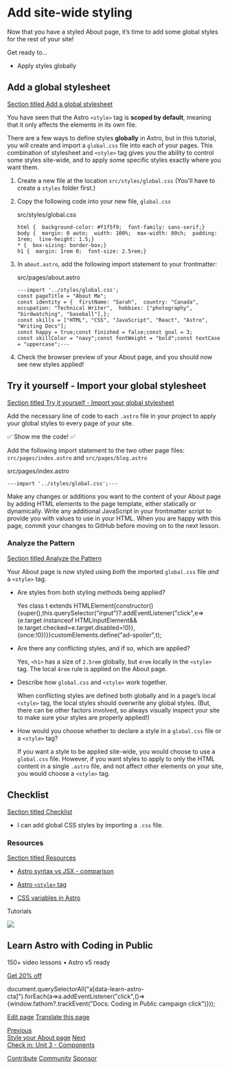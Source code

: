 Add site-wide styling
=====================

Now that you have a styled About page, it’s time to add some global styles for the rest of your site!

Get ready to…

*   Apply styles globally

Add a global stylesheet
-----------------------

[Section titled Add a global stylesheet](#add-a-global-stylesheet)

You have seen that the Astro `<style>` tag is **scoped by default**, meaning that it only affects the elements in its own file.

There are a few ways to define styles **globally** in Astro, but in this tutorial, you will create and import a `global.css` file into each of your pages. This combination of stylesheet and `<style>` tag gives you the ability to control some styles site-wide, and to apply some specific styles exactly where you want them.

1.  Create a new file at the location `src/styles/global.css` (You’ll have to create a `styles` folder first.)
    
2.  Copy the following code into your new file, `global.css`
    
    src/styles/global.css
    
        html {  background-color: #f1f5f9;  font-family: sans-serif;}
        body {  margin: 0 auto;  width: 100%;  max-width: 80ch;  padding: 1rem;  line-height: 1.5;}
        * {  box-sizing: border-box;}
        h1 {  margin: 1rem 0;  font-size: 2.5rem;}
    
3.  In `about.astro`, add the following import statement to your frontmatter:
    
    src/pages/about.astro
    
        ---import '../styles/global.css';
        const pageTitle = "About Me";
        const identity = {  firstName: "Sarah",  country: "Canada",  occupation: "Technical Writer",  hobbies: ["photography", "birdwatching", "baseball"],};
        const skills = ["HTML", "CSS", "JavaScript", "React", "Astro", "Writing Docs"];
        const happy = true;const finished = false;const goal = 3;
        const skillColor = "navy";const fontWeight = "bold";const textCase = "uppercase";---
    
4.  Check the browser preview of your About page, and you should now see new styles applied!
    

Try it yourself - Import your global stylesheet
-----------------------------------------------

[Section titled Try it yourself - Import your global stylesheet](#try-it-yourself---import-your-global-stylesheet)

Add the necessary line of code to each `.astro` file in your project to apply your global styles to every page of your site.

✅ Show me the code! ✅

Add the following import statement to the two other page files: `src/pages/index.astro` and `src/pages/blog.astro`

src/pages/index.astro

    ---import '../styles/global.css';---

Make any changes or additions you want to the content of your About page by adding HTML elements to the page template, either statically or dynamically. Write any additional JavaScript in your frontmatter script to provide you with values to use in your HTML. When you are happy with this page, commit your changes to GitHub before moving on to the next lesson.

### Analyze the Pattern

[Section titled Analyze the Pattern](#analyze-the-pattern)

Your About page is now styled using _both_ the imported `global.css` file _and_ a `<style>` tag.

*   Are styles from both styling methods being applied?
    
     Yes class t extends HTMLElement{constructor(){super(),this.querySelector("input")?.addEventListener("click",e=>{e.target instanceof HTMLInputElement&&(e.target.checked=e.target.disabled=!0)},{once:!0})}}customElements.define("ad-spoiler",t);
    
*   Are there any conflicting styles, and if so, which are applied?
    
     Yes, `<h1>` has a size of `2.5rem` globally, but `4rem` locally in the `<style>` tag. The local `4rem` rule is applied on the About page.
    
*   Describe how `global.css` and `<style>` work together.
    
     When conflicting styles are defined both globally and in a page’s local `<style>` tag, the local styles should overwrite any global styles. (But, there can be other factors involved, so always visually inspect your site to make sure your styles are properly applied!)
    
*   How would you choose whether to declare a style in a `global.css` file or a `<style>` tag?
    
     If you want a style to be applied site-wide, you would choose to use a `global.css` file. However, if you want styles to apply to only the HTML content in a single `.astro` file, and not affect other elements on your site, you would choose a `<style>` tag.
    

Checklist
---------

[Section titled Checklist](#checklist)

 *    I can add global CSS styles by importing a `.css` file.

### Resources

[Section titled Resources](#resources)

*   [Astro syntax vs JSX - comparison](/en/reference/astro-syntax/#differences-between-astro-and-jsx)
    
*   [Astro `<style>` tag](/en/guides/styling/#styling-in-astro)
    
*   [CSS variables in Astro](/en/guides/styling/#css-variables)
    

Tutorials

![](/_astro/CodingInPublic.DpaYu7Qd_5sx41.webp)

Learn Astro with **Coding in Public**
-------------------------------------

150+ video lessons • Astro v5 ready

[Get 20% off](https://learnastro.dev?code=ASTRO_PROMO)

document.querySelectorAll("a\[data-learn-astro-cta\]").forEach(a=>a.addEventListener("click",()=>{window.fathom?.trackEvent("Docs: Coding in Public campaign click")}));

[Edit page](https://github.com/withastro/docs/edit/main/src/content/docs/en/tutorial/2-pages/5.mdx) [Translate this page](https://contribute.docs.astro.build/guides/i18n/)

[Previous  
Style your About page](/en/tutorial/2-pages/4/) [Next  
Check in: Unit 3 - Components](/en/tutorial/3-components/)

[Contribute](/en/contribute/) [Community](https://astro.build/chat) [Sponsor](https://opencollective.com/astrodotbuild)

